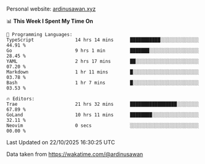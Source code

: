 Personal website: [ardinusawan.xyz](https://ardinusawan.xyz)

<!--START_SECTION:waka-->
📊 **This Week I Spent My Time On** 

```text
💬 Programming Languages: 
TypeScript               14 hrs 14 mins      ███████████░░░░░░░░░░░░░░   44.91 % 
Go                       9 hrs 1 min         ███████░░░░░░░░░░░░░░░░░░   28.45 % 
YAML                     2 hrs 17 mins       ██░░░░░░░░░░░░░░░░░░░░░░░   07.20 % 
Markdown                 1 hr 11 mins        █░░░░░░░░░░░░░░░░░░░░░░░░   03.78 % 
Bash                     1 hr 7 mins         █░░░░░░░░░░░░░░░░░░░░░░░░   03.53 % 

🔥 Editors: 
Trae                     21 hrs 32 mins      █████████████████░░░░░░░░   67.89 % 
GoLand                   10 hrs 11 mins      ████████░░░░░░░░░░░░░░░░░   32.11 % 
Neovim                   0 secs              ░░░░░░░░░░░░░░░░░░░░░░░░░   00.00 % 
```


 Last Updated on 22/10/2025 16:30:25 UTC
<!--END_SECTION:waka-->
Data taken from https://wakatime.com/@ardinusawan
